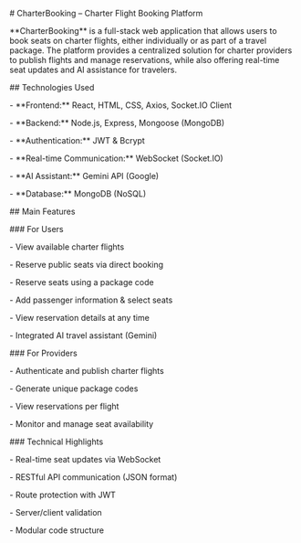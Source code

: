 \# CharterBooking – Charter Flight Booking Platform



\*\*CharterBooking\*\* is a full-stack web application that allows users to book seats on charter flights, either individually or as part of a travel package. The platform provides a centralized solution for charter providers to publish flights and manage reservations, while also offering real-time seat updates and AI assistance for travelers.



\## Technologies Used



\- \*\*Frontend:\*\* React, HTML, CSS, Axios, Socket.IO Client

\- \*\*Backend:\*\* Node.js, Express, Mongoose (MongoDB)

\- \*\*Authentication:\*\* JWT \& Bcrypt

\- \*\*Real-time Communication:\*\* WebSocket (Socket.IO)

\- \*\*AI Assistant:\*\* Gemini API (Google)

\- \*\*Database:\*\* MongoDB (NoSQL)



\## Main Features



\### For Users

\- View available charter flights

\- Reserve public seats via direct booking

\- Reserve seats using a package code

\- Add passenger information \& select seats

\- View reservation details at any time

\- Integrated AI travel assistant (Gemini)



\### For Providers

\- Authenticate and publish charter flights

\- Generate unique package codes

\- View reservations per flight

\- Monitor and manage seat availability



\### Technical Highlights

\- Real-time seat updates via WebSocket

\- RESTful API communication (JSON format)

\- Route protection with JWT

\- Server/client validation

\- Modular code structure



